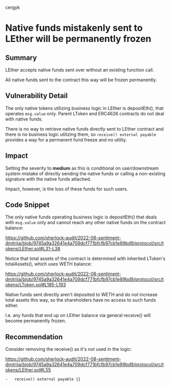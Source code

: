 cergyk
# Native funds mistakenly sent to LEther will be permanently frozen

## Summary

LEther accepts native funds sent over without an existing function call.

All native funds sent to the contract this way will be frozen permanently.

## Vulnerability Detail

The only native tokens utilizing business logic in LEther is depositEth(), that operates `msg.value` only. Parent LToken and ERC4626 contracts do not deal with native funds.

There is no way to retrieve native funds directly sent to LEther contract and there is no business logic utilizing them, so `receive() external payable` provides a way for a permanent fund freeze and no utility.

## Impact

Setting the severity to **medium** as this is conditional on user/downstream system mistake of directly sending the native funds or calling a non-existing signature with the native funds attached.

Impact, however, is the loss of these funds for such users.

## Code Snippet

The only native funds operating business logic is depositEth() that deals with `msg.value` only and cannot reach any other native funds on the contract balance:

https://github.com/sherlock-audit/2022-08-sentiment-dmitriia/blob/9745a9a32641e4a709dcf771bfcfb97cb1e89bd9/protocol/src/tokens/LEther.sol#L31-L38

Notice that total assets of the contract is determined with inherited LToken's totalAssets(), which uses WETH balance:

https://github.com/sherlock-audit/2022-08-sentiment-dmitriia/blob/9745a9a32641e4a709dcf771bfcfb97cb1e89bd9/protocol/src/tokens/LToken.sol#L185-L193

Native funds sent directly aren't deposited to WETH and do not increase total assets this way, so the shareholders have no access to such funds either.

I.e. any funds that end up on LEther balance via general receive() will become permanently frozen.

## Recommendation

Consider removing the receive() as it's not used in the logic:

https://github.com/sherlock-audit/2022-08-sentiment-dmitriia/blob/9745a9a32641e4a709dcf771bfcfb97cb1e89bd9/protocol/src/tokens/LEther.sol#L55

```solidity
-   receive() external payable {}
```